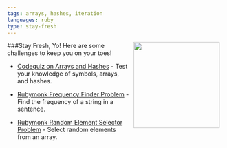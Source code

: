 ```yaml
---
tags: arrays, hashes, iteration
languages: ruby
type: stay-fresh
---
```

###Stay Fresh, Yo!
<img src="https://s3.amazonaws.com/after-school-assets/fresh2.jpg" width="200px" align="right" hspace="10"> Here are some challenges to keep you on your toes!

+ [Codequiz on Arrays and Hashes](http://www.codequizzes.com/learn-ruby/symbols-array-methods-hashes) - Test your knowledge of symbols, arrays, and hashes.


+ [Rubymonk Frequency Finder Problem](https://rubymonk.com/learning/books/1-ruby-primer/problems/6-frequency-finder) - Find the frequency of a string in a sentence.


+ [Rubymonk Random Element Selector Problem](https://rubymonk.com/learning/books/1-ruby-primer/problems/15-select-random-elements-from-an-array) - Select random elements from an array.
